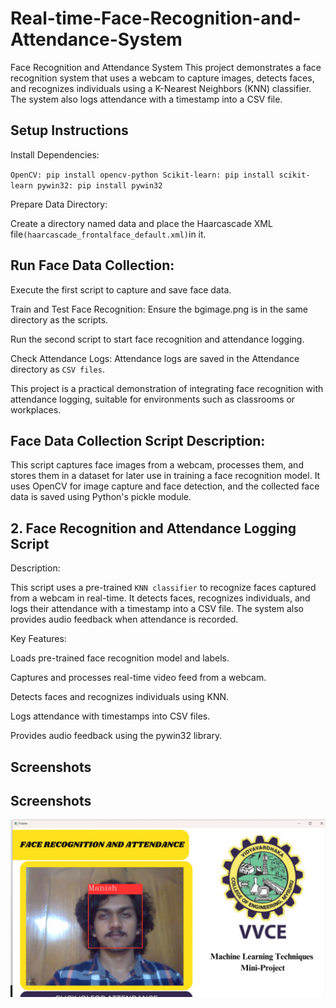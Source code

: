 
# Real-time-Face-Recognition-and-Attendance-System

Face Recognition and Attendance System This project demonstrates a face recognition system that uses a webcam to capture images, detects faces, and recognizes individuals using a K-Nearest Neighbors (KNN) classifier. The system also logs attendance with a timestamp into a CSV file.

## Setup Instructions
Install Dependencies:

`OpenCV: pip install opencv-python
Scikit-learn: pip install scikit-learn
pywin32: pip install pywin32`

Prepare Data Directory:

Create a directory named data and place the Haarcascade XML file`(haarcascade_frontalface_default.xml)`in it.

## Run Face Data Collection:

Execute the first script to capture and save face data.

Train and Test Face Recognition:
Ensure the bgimage.png is in the same directory as the scripts.

Run the second script to start face recognition and attendance logging.

Check Attendance Logs:
Attendance logs are saved in the Attendance directory as `CSV files`.

This project is a practical demonstration of integrating face recognition with attendance logging, suitable for environments such as classrooms or workplaces.
## Face Data Collection Script Description: 
This script captures face images from a webcam, processes them, and stores them in a dataset for later use in training a face recognition model. It uses OpenCV for image capture and face detection, and the collected face data is saved using Python's pickle module.
## 2. Face Recognition and Attendance Logging Script
Description:

This script uses a pre-trained `KNN classifier` to recognize faces captured from a webcam in real-time. It detects faces, recognizes individuals, and logs their attendance with a timestamp into a CSV file. The system also provides audio feedback when attendance is recorded.

Key Features:

Loads pre-trained face recognition model and labels.

Captures and processes real-time video feed from a webcam.

Detects faces and recognizes individuals using KNN.

Logs attendance with timestamps into CSV files.

Provides audio feedback using the pywin32 library.


## Screenshots


## Screenshots

![App Screenshot](https://github.com/manishsinghaj/Real-time-Face-Recognition-and-Attendance-System/blob/main/bf092e36-c0b8-4b3e-9535-f91ef4153f41.jpg?raw=true)

